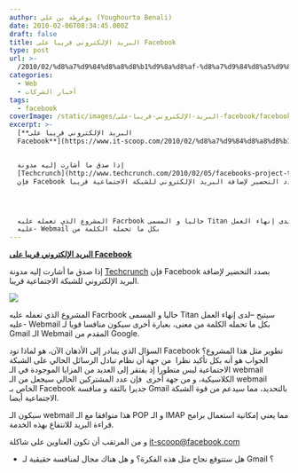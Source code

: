 ```yaml
---
author: يوغرطة بن علي (Youghourta Benali)
date: 2010-02-06T08:34:45.000Z
draft: false
title: البريد الإلكتروني قريبا على Facebook
type: post
url: >-
  /2010/02/%d8%a7%d9%84%d8%a8%d8%b1%d9%8a%d8%af-%d8%a7%d9%84%d8%a5%d9%84%d9%83%d8%aa%d8%b1%d9%88%d9%86%d9%8a-%d9%82%d8%b1%d9%8a%d8%a8%d8%a7-%d8%b9%d9%84%d9%89-facebook/
categories:
  - Web
  - أخبار الشركات
tags:
  - facebook
coverImage: /static/images/البريد-الإلكتروني-قريبا-على-facebook/facebook-logo-300x112.jpg
excerpt: >-
  [**البريد الإلكتروني قريبا على
  Facebook**](https://www.it-scoop.com/2010/02/%d8%a7%d9%84%d8%a8%d8%b1%d9%8a%d8%af-%d8%a7%d9%84%d8%a5%d9%84%d9%83%d8%aa%d8%b1%d9%88%d9%86%d9%8a-%d9%82%d8%b1%d9%8a%d8%a8%d8%a7-%d8%b9%d9%84%d9%89-facebook/)


  إذا صدق ما أشارت إليه مدونة
  [Techcrunch](http://www.techcrunch.com/2010/02/05/facebooks-project-titan-a-full-featured-webmail-product/)
  فإن Facebook بصدد التحضير لإضافة البريد الإلكتروني للشبكة الاجتماعية قريبا.




  المشروع الذي تعمله عليه Facrbook حاليا و المسمى Titan سيتيح –لدى إنهاء العمل
  عليه- Webmail بكل ما تحمله الكلمة من
---
```

[**البريد الإلكتروني قريبا على Facebook**](https://www.it-scoop.com/2010/02/%d8%a7%d9%84%d8%a8%d8%b1%d9%8a%d8%af-%d8%a7%d9%84%d8%a5%d9%84%d9%83%d8%aa%d8%b1%d9%88%d9%86%d9%8a-%d9%82%d8%b1%d9%8a%d8%a8%d8%a7-%d8%b9%d9%84%d9%89-facebook/)

إذا صدق ما أشارت إليه مدونة [Techcrunch](http://www.techcrunch.com/2010/02/05/facebooks-project-titan-a-full-featured-webmail-product/) فإن Facebook بصدد التحضير لإضافة البريد الإلكتروني للشبكة الاجتماعية قريبا.

![](/static/images/البريد-الإلكتروني-قريبا-على-facebook/facebook-logo-300x112.jpg)

المشروع الذي تعمله عليه Facrbook حاليا و المسمى Titan سيتيح –لدى إنهاء العمل عليه- Webmail بكل ما تحمله الكلمة من معنى، بعبارة أخرى سيكون منافسا قويا لـ Gmail الـ Webmail المقدم من Google.

السؤال الذي يتبادر إلى الأذهان الآن، هو لماذا تود Facebook تطوير مثل هذا المشروع؟ الجواب هو أنه بكل تأكيد نظرا  من جهة أن نظام تبادل الرسائل الحالي على الشبكة الاجتماعية ليس متطورا إذ يفتقر إلى العديد من المزايا الموجودة في الـ webmail الكلاسيكية، و من جهة أخرى  فإن عدد المشتركين الحالي سيجعل من الـ webmail الخاص بـ Facebook جديرا بالثقة و منافسة Gmail بالتحديد، مما سيدعم من قوة الشبكة الاجتماعية أيضا.

سيكون الـ webmail هذا متوافقا مع الـ POP و الـ IMAP مما يعني إمكانية استعمال برامج قراءة البريد للانتفاع بهذه الخدمة.

و من المرتقب أن تكون العناوين على شاكلة it-scoop@facebook.com

-   هل ستتوقع نجاح مثل هذه الفكرة؟ و هل هناك مجال لمنافسة حقيقية لـ Gmail ؟
